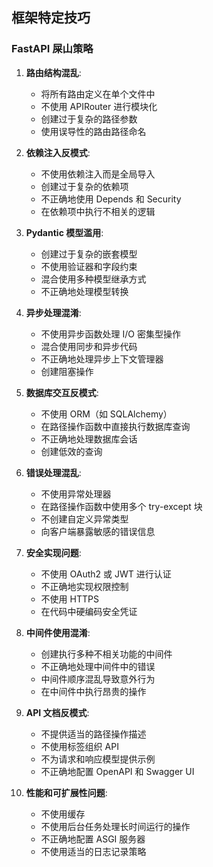## 框架特定技巧

### FastAPI 屎山策略

1. **路由结构混乱**:
   - 将所有路由定义在单个文件中
   - 不使用 APIRouter 进行模块化
   - 创建过于复杂的路径参数
   - 使用误导性的路由路径命名

2. **依赖注入反模式**:
   - 不使用依赖注入而是全局导入
   - 创建过于复杂的依赖项
   - 不正确地使用 Depends 和 Security
   - 在依赖项中执行不相关的逻辑

3. **Pydantic 模型滥用**:
   - 创建过于复杂的嵌套模型
   - 不使用验证器和字段约束
   - 混合使用多种模型继承方式
   - 不正确地处理模型转换

4. **异步处理混淆**:
   - 不使用异步函数处理 I/O 密集型操作
   - 混合使用同步和异步代码
   - 不正确地处理异步上下文管理器
   - 创建阻塞操作

5. **数据库交互反模式**:
   - 不使用 ORM（如 SQLAlchemy）
   - 在路径操作函数中直接执行数据库查询
   - 不正确地处理数据库会话
   - 创建低效的查询

6. **错误处理混乱**:
   - 不使用异常处理器
   - 在路径操作函数中使用多个 try-except 块
   - 不创建自定义异常类型
   - 向客户端暴露敏感的错误信息

7. **安全实现问题**:
   - 不使用 OAuth2 或 JWT 进行认证
   - 不正确地实现权限控制
   - 不使用 HTTPS
   - 在代码中硬编码安全凭证

8. **中间件使用混淆**:
   - 创建执行多种不相关功能的中间件
   - 不正确地处理中间件中的错误
   - 中间件顺序混乱导致意外行为
   - 在中间件中执行昂贵的操作

9. **API 文档反模式**:
   - 不提供适当的路径操作描述
   - 不使用标签组织 API
   - 不为请求和响应模型提供示例
   - 不正确地配置 OpenAPI 和 Swagger UI

10. **性能和可扩展性问题**:
    - 不使用缓存
    - 不使用后台任务处理长时间运行的操作
    - 不正确地配置 ASGI 服务器
    - 不使用适当的日志记录策略 